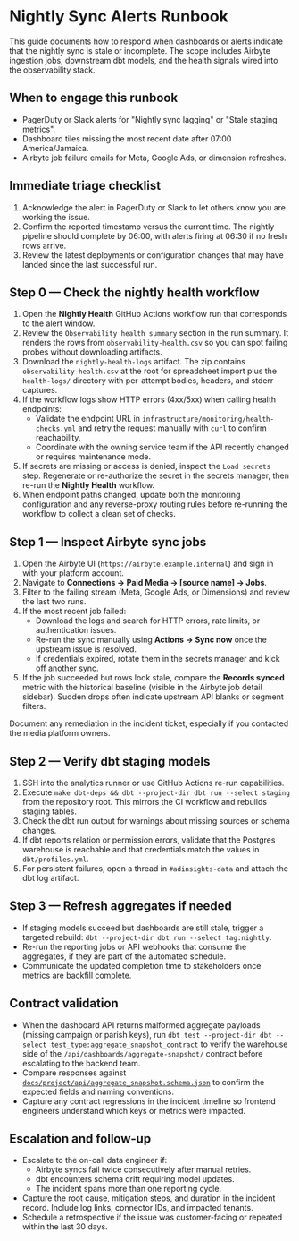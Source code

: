# Nightly Sync Alerts Runbook

This guide documents how to respond when dashboards or alerts indicate that the nightly sync is stale or incomplete. The scope includes Airbyte ingestion jobs, downstream dbt models, and the health signals wired into the observability stack.

## When to engage this runbook

- PagerDuty or Slack alerts for "Nightly sync lagging" or "Stale staging metrics".
- Dashboard tiles missing the most recent date after 07:00 America/Jamaica.
- Airbyte job failure emails for Meta, Google Ads, or dimension refreshes.

## Immediate triage checklist

1. Acknowledge the alert in PagerDuty or Slack to let others know you are working the issue.
2. Confirm the reported timestamp versus the current time. The nightly pipeline should complete by 06:00, with alerts firing at 06:30 if no fresh rows arrive.
3. Review the latest deployments or configuration changes that may have landed since the last successful run.

## Step 0 — Check the nightly health workflow

1. Open the **Nightly Health** GitHub Actions workflow run that corresponds to the alert window.
2. Review the `Observability health summary` section in the run summary. It renders the rows from `observability-health.csv` so you can spot failing probes without downloading artifacts.
3. Download the `nightly-health-logs` artifact. The zip contains `observability-health.csv` at the root for spreadsheet import plus the `health-logs/` directory with per-attempt bodies, headers, and stderr captures.
4. If the workflow logs show HTTP errors (4xx/5xx) when calling health endpoints:
   - Validate the endpoint URL in `infrastructure/monitoring/health-checks.yml` and retry the request manually with `curl` to confirm reachability.
   - Coordinate with the owning service team if the API recently changed or requires maintenance mode.
5. If secrets are missing or access is denied, inspect the `Load secrets` step. Regenerate or re-authorize the secret in the secrets manager, then re-run the **Nightly Health** workflow.
6. When endpoint paths changed, update both the monitoring configuration and any reverse-proxy routing rules before re-running the workflow to collect a clean set of checks.

## Step 1 — Inspect Airbyte sync jobs

1. Open the Airbyte UI (`https://airbyte.example.internal`) and sign in with your platform account.
2. Navigate to **Connections → Paid Media → [source name] → Jobs**.
3. Filter to the failing stream (Meta, Google Ads, or Dimensions) and review the last two runs.
4. If the most recent job failed:
   - Download the logs and search for HTTP errors, rate limits, or authentication issues.
   - Re-run the sync manually using **Actions → Sync now** once the upstream issue is resolved.
   - If credentials expired, rotate them in the secrets manager and kick off another sync.
5. If the job succeeded but rows look stale, compare the **Records synced** metric with the historical baseline (visible in the Airbyte job detail sidebar). Sudden drops often indicate upstream API blanks or segment filters.

Document any remediation in the incident ticket, especially if you contacted the media platform owners.

## Step 2 — Verify dbt staging models

1. SSH into the analytics runner or use GitHub Actions re-run capabilities.
2. Execute `make dbt-deps && dbt --project-dir dbt run --select staging` from the repository root. This mirrors the CI workflow and rebuilds staging tables.
3. Check the dbt run output for warnings about missing sources or schema changes.
4. If dbt reports relation or permission errors, validate that the Postgres warehouse is reachable and that credentials match the values in `dbt/profiles.yml`.
5. For persistent failures, open a thread in `#adinsights-data` and attach the dbt log artifact.

## Step 3 — Refresh aggregates if needed

- If staging models succeed but dashboards are still stale, trigger a targeted rebuild: `dbt --project-dir dbt run --select tag:nightly`.
- Re-run the reporting jobs or API webhooks that consume the aggregates, if they are part of the automated schedule.
- Communicate the updated completion time to stakeholders once metrics are backfill complete.

## Contract validation

- When the dashboard API returns malformed aggregate payloads (missing campaign or parish keys), run `dbt test --project-dir dbt --select test_type:aggregate_snapshot_contract` to verify the warehouse side of the `/api/dashboards/aggregate-snapshot/` contract before escalating to the backend team.
- Compare responses against [`docs/project/api/aggregate_snapshot.schema.json`](../project/api/aggregate_snapshot.schema.json) to confirm the expected fields and naming conventions.
- Capture any contract regressions in the incident timeline so frontend engineers understand which keys or metrics were impacted.

## Escalation and follow-up

- Escalate to the on-call data engineer if:
  - Airbyte syncs fail twice consecutively after manual retries.
  - dbt encounters schema drift requiring model updates.
  - The incident spans more than one reporting cycle.
- Capture the root cause, mitigation steps, and duration in the incident record. Include log links, connector IDs, and impacted tenants.
- Schedule a retrospective if the issue was customer-facing or repeated within the last 30 days.
